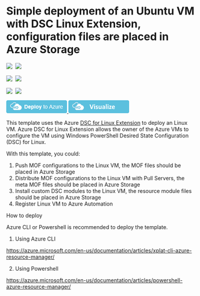 # Simple deployment of an Ubuntu VM with DSC Linux Extension, configuration files are placed in Azure Storage

<IMG SRC="https://azurequickstartsservice.blob.core.windows.net/badges/201-dsc-linux-azure-storage-on-ubuntu/PublicLastTestDate.svg" />&nbsp;
<IMG SRC="https://azurequickstartsservice.blob.core.windows.net/badges/201-dsc-linux-azure-storage-on-ubuntu/PublicDeployment.svg" />&nbsp;

<IMG SRC="https://azurequickstartsservice.blob.core.windows.net/badges/201-dsc-linux-azure-storage-on-ubuntu/FairfaxLastTestDate.svg" />&nbsp;
<IMG SRC="https://azurequickstartsservice.blob.core.windows.net/badges/201-dsc-linux-azure-storage-on-ubuntu/FairfaxDeployment.svg" />&nbsp;

<IMG SRC="https://azurequickstartsservice.blob.core.windows.net/badges/201-dsc-linux-azure-storage-on-ubuntu/BestPracticeResult.svg" />&nbsp;
<IMG SRC="https://azurequickstartsservice.blob.core.windows.net/badges/201-dsc-linux-azure-storage-on-ubuntu/CredScanResult.svg" />&nbsp;

<a href="https://portal.azure.com/#create/Microsoft.Template/uri/https%3A%2F%2Fraw.githubusercontent.com%2FAzure%2Fazure-quickstart-templates%2Fmaster%2F201-dsc-linux-azure-storage-on-ubuntu%2Fazuredeploy.json" target="_blank">
    <img src="https://raw.githubusercontent.com/Azure/azure-quickstart-templates/master/1-CONTRIBUTION-GUIDE/images/deploytoazure.png"/>
</a>
<a href="http://armviz.io/#/?load=https%3A%2F%2Fraw.githubusercontent.com%2FAzure%2Fazure-quickstart-templates%2Fmaster%2F201-dsc-linux-azure-storage-on-ubuntu%2Fazuredeploy.json" target="_blank">
    <img src="https://raw.githubusercontent.com/Azure/azure-quickstart-templates/master/1-CONTRIBUTION-GUIDE/images/visualizebutton.png"/>
</a>

This template uses the Azure [DSC for Linux Extension](https://github.com/Azure/azure-linux-extensions/tree/master/DSC) to deploy an Linux VM. Azure DSC for Linux Extension allows the owner of the Azure VMs to configure the VM using Windows PowerShell Desired State Configuration (DSC) for Linux.

With this template, you could:

1. Push MOF configurations to the Linux VM, the MOF files should be placed in Azure Storage
2. Distribute MOF configurations to the Linux VM with Pull Servers, the meta MOF files should be placed in Azure Storage
3. Install custom DSC modules to the Linux VM, the resource module files should be placed in Azure Storage
4. Register Linux VM to Azure Automation


How to deploy

Azure CLI or Powershell is recommended to deploy the template.

1. Using Azure CLI

  https://azure.microsoft.com/en-us/documentation/articles/xplat-cli-azure-resource-manager/

2. Using Powershell

  https://azure.microsoft.com/en-us/documentation/articles/powershell-azure-resource-manager/

